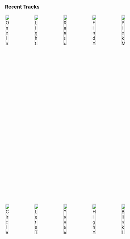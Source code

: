### Recent Tracks
[<img src='https://lastfm.freetls.fastly.net/i/u/300x300/78ced537806df2f04eae30257656d60f.png' width='16%' height='16%' alt='One In A Million'>](https://www.last.fm/music/matoma/_/one%2bin%2ba%2bmillion)&nbsp;&nbsp;&nbsp;&nbsp;[<img src='https://lastfm.freetls.fastly.net/i/u/300x300/160a00bfb88ee7acb0218248c3f4b1c1.png' width='16%' height='16%' alt='Lighthouse'>](https://www.last.fm/music/ookay/_/lighthouse)&nbsp;&nbsp;&nbsp;&nbsp;[<img src='https://lastfm.freetls.fastly.net/i/u/300x300/a0ee4b54e269516ed91d3b9a63e56e74.png' width='16%' height='16%' alt='Sunscreen'>](https://www.last.fm/music/half%2ban%2borange/_/sunscreen)&nbsp;&nbsp;&nbsp;&nbsp;[<img src='https://lastfm.freetls.fastly.net/i/u/300x300/a7c8898dd0e443b2c303acc9cab2bae4.png' width='16%' height='16%' alt='Find You'>](https://www.last.fm/music/zedd/_/find%2byou)&nbsp;&nbsp;&nbsp;&nbsp;[<img src='https://lastfm.freetls.fastly.net/i/u/300x300/e5dd22303727dcd380c13e17d2ad2847.png' width='16%' height='16%' alt='Pick Me'>](https://www.last.fm/music/wafia/_/pick%2bme)&nbsp;&nbsp;&nbsp;&nbsp;<br>[<img src='https://lastfm.freetls.fastly.net/i/u/300x300/8d5a82de4881fa8e068b18eb7bbfd30b.png' width='16%' height='16%' alt='Circles'>](https://www.last.fm/music/post%2bmalone/_/circles)&nbsp;&nbsp;&nbsp;&nbsp;[<img src='https://lastfm.freetls.fastly.net/i/u/300x300/39c513126b115084cead061d673fe7c3.png' width='16%' height='16%' alt='Lets Talk'>](https://www.last.fm/music/rogue/_/let%2527s%2btalk)&nbsp;&nbsp;&nbsp;&nbsp;[<img src='https://lastfm.freetls.fastly.net/i/u/300x300/78c29a054dba737c623d441a31cdfc56.png' width='16%' height='16%' alt='You and Me'>](https://www.last.fm/music/the%2bmagician/_/you%2band%2bme)&nbsp;&nbsp;&nbsp;&nbsp;[<img src='https://lastfm.freetls.fastly.net/i/u/300x300/6cc73dd48a1a4c0c88de72abf98f1df4.png' width='16%' height='16%' alt='High You Are'>](https://www.last.fm/music/what%2bso%2bnot/_/high%2byou%2bare)&nbsp;&nbsp;&nbsp;&nbsp;[<img src='https://lastfm.freetls.fastly.net/i/u/300x300/beed0742b37aa2c1804e3e2c2ed6818d.png' width='16%' height='16%' alt='Blink 182'>](https://www.last.fm/music/half%2ban%2borange/_/blink%2b182)&nbsp;&nbsp;&nbsp;&nbsp;<br>